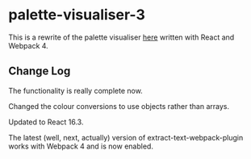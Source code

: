 # palette-visualiser-3

This is a rewrite of the palette visualiser
[here](https://github.com/JulianNicholls/Palette-Visualiser)
written with React and Webpack 4.

## Change Log

The functionality is really complete now.

Changed the colour conversions to use objects rather than arrays.

Updated to React 16.3.

The latest (well, next, actually) version of extract-text-webpack-plugin works with Webpack 4 and is now enabled.
